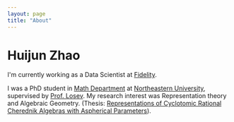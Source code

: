 ```yaml
---
layout: page
title: "About"
---
```

# Huijun Zhao
I'm currently working as a Data Scientist at [Fidelity](https://www.fidelity.com/).

I was a PhD student in [Math Department](https://cos.northeastern.edu/mathematics-3/) at [Northeastern University](https://www.northeastern.edu/), supervised by [Prof. Losev](https://gauss.math.yale.edu/~il282/index.html). My research interest was Representation theory and Algebraic Geometry. (Thesis: [Representations of Cyclotomic Rational Cherednik Algebras with Aspherical Parameters](https://arxiv.org/abs/1809.06724)).

<!-- ### Footer

Last updated: Nov 2019 -->

